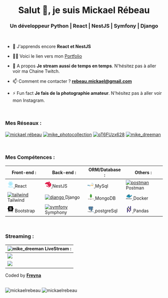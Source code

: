 <h1 align="center">Salut 👋, je suis Mickael Rébeau</h1>
<h3 align="center">Un développeur Python | React | NestJS | Symfony | Django</h3>

<br/>

- 🌱 J'apprends encore **React et NestJS**

- 👨‍💻 Voici le lien vers mon [Portfolio](https://mike-dreeman-portfolio.vercel.app/)

- 💬 A propos **Je stream aussi de temps en temps**. N'hésitez pas à aller voir ma Chaine Twitch.

- 📫 Comment me contacter ? **rebeau.mickael@gmail.com**

- ⚡ Fun fact **Je fais de la photographie amateur**. N'hésitez pas à aller voir mon Instagram. 

<br/>

### Mes Réseaux :
<p align="left">
<a href="https://www.linkedin.com/in/mickael-r%C3%A9beau/" target="blank"><img align="center" src="https://raw.githubusercontent.com/rahuldkjain/github-profile-readme-generator/master/src/images/icons/Social/linked-in-alt.svg" alt="mickael rébeau" height="30" width="40" /></a> 
<a href="https://instagram.com/mike_photocollection" target="blank"><img align="center" src="https://raw.githubusercontent.com/rahuldkjain/github-profile-readme-generator/master/src/images/icons/Social/instagram.svg" alt="mike_photocollection" height="30" width="40" /></a>
<a href="https://discord.gg/qT6FUzx628" target="blank"><img align="center" src="https://raw.githubusercontent.com/rahuldkjain/github-profile-readme-generator/master/src/images/icons/Social/discord.svg" alt="qT6FUzx628" height="30" width="40" /></a>
<a href="https://www.twitch.tv/mike_dreeman" target="blank"><img align="center" src="https://raw.githubusercontent.com/rahuldkjain/github-profile-readme-generator/master/src/images/icons/Social/twitch.svg" alt="mike_dreeman" height="30" width="40" /></a>
</p>

</br>

### Mes Compétences :

| Front-end : | Back-end : | ORM/Database : | Others : |
|-----------------------------------------------------------------------------------------|-------------------------------------------------------------------------------------------|---|---|
|<a href="https://reactjs.org/" target="_blank" rel="noreferrer"> <img src="https://raw.githubusercontent.com/devicons/devicon/master/icons/react/react-original-wordmark.svg" alt="react" width="20" height="20"/> </a> React   |<a href="https://nestjs.com/" target="_blank" rel="noreferrer"> <img src="https://raw.githubusercontent.com/devicons/devicon/master/icons/nestjs/nestjs-plain.svg" alt="nestjs" width="20" height="20"/> </a> NestJS   |<a href="https://www.mysql.com/" target="_blank" rel="noreferrer"> <img src="https://raw.githubusercontent.com/devicons/devicon/master/icons/mysql/mysql-original-wordmark.svg" alt="mysql" width="20" height="20"/> </a> MySql     |<a href="https://postman.com" target="_blank" rel="noreferrer"> <img src="https://www.vectorlogo.zone/logos/getpostman/getpostman-icon.svg" alt="postman" width="20" height="20"/> </a> Postman |
|<a href="https://tailwindcss.com/" target="_blank" rel="noreferrer"> <img src="https://www.vectorlogo.zone/logos/tailwindcss/tailwindcss-icon.svg" alt="tailwind" width="20" height="20"/> </a> Tailwind     |<a href="https://www.djangoproject.com/" target="_blank" rel="noreferrer"> <img src="https://cdn.worldvectorlogo.com/logos/django.svg" alt="django" width="20" height="20"/> </a> Django   |<a href="https://www.mongodb.com/" target="_blank" rel="noreferrer"> <img src="https://raw.githubusercontent.com/devicons/devicon/master/icons/mongodb/mongodb-original-wordmark.svg" alt="mongodb" width="20" height="20"/> </a> MongoDB  |<a href="https://www.docker.com/" target="_blank" rel="noreferrer"> <img src="https://raw.githubusercontent.com/devicons/devicon/master/icons/docker/docker-original-wordmark.svg" alt="docker" width="20" height="20"/> </a> Docker |
|<a href="https://getbootstrap.com" target="_blank" rel="noreferrer"><img src="https://raw.githubusercontent.com/devicons/devicon/master/icons/bootstrap/bootstrap-plain-wordmark.svg" alt="bootstrap" width="20" height="20"/></a>  Bootstrap     |<a href="https://symfony.com" target="_blank" rel="noreferrer"> <img src="https://symfony.com/logos/symfony_black_03.svg" alt="symfony" width="20" height="20"/> </a> Symphony |<a href="https://www.postgresql.org" target="_blank" rel="noreferrer"> <img src="https://raw.githubusercontent.com/devicons/devicon/master/icons/postgresql/postgresql-original-wordmark.svg" alt="postgresql" width="20" height="20"/> </a> postgreSql  |<a href="https://pandas.pydata.org/" target="_blank" rel="noreferrer"> <img src="https://raw.githubusercontent.com/devicons/devicon/2ae2a900d2f041da66e950e4d48052658d850630/icons/pandas/pandas-original.svg" alt="pandas" width="20" height="20"/> </a> Pandas |

<br/>

### Streaming :

|<img src="https://raw.githubusercontent.com/rahuldkjain/github-profile-readme-generator/master/src/images/icons/Social/twitch.svg" alt="mike_dreeman" height="20" width="20" />  LiveStream : |
|----------------------------------------------------------------------------------------------------------------------------|
| [![](https://static-cdn.jtvnw.net/previews-ttv/live_user_mike_dreeman-384x216.jpg)](https://www.twitch.tv/mike_dreeman)        |
| [![](https://y6eyebw4fsjaif3tv75cs2dgna0sjgog.lambda-url.eu-north-1.on.aws/?streamer=mike_dreeman)](https://www.twitch.tv/mike_dreeman) |

Coded by [**Freyna**](https://github.com/Frayna/Frayna)

<br/>

<img src="https://github-readme-stats.vercel.app/api/top-langs?username=mickaelrebeau&show_icons=true&locale=en&layout=compact" alt="mickaelrebeau" />

<img src="https://github-readme-stats.vercel.app/api?username=mickaelrebeau&show_icons=true&locale=en" alt="mickaelrebeau" />

